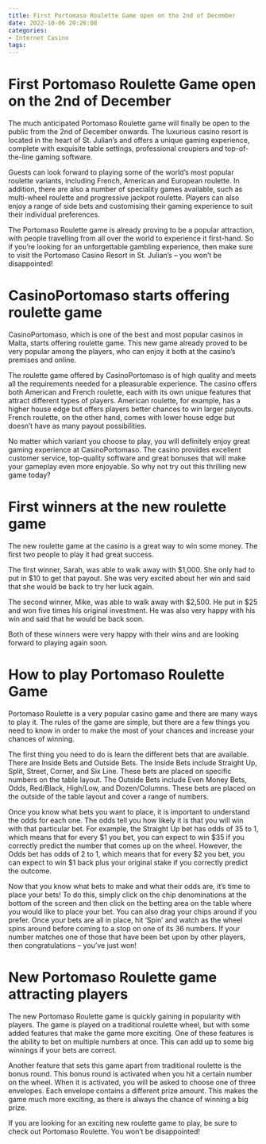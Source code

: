 ```yaml
---
title: First Portomaso Roulette Game open on the 2nd of December
date: 2022-10-06 20:26:08
categories:
- Internet Casino
tags:
---
```



#  First Portomaso Roulette Game open on the 2nd of December

The much anticipated Portomaso Roulette game will finally be open to the public from the 2nd of December onwards. The luxurious casino resort is located in the heart of St. Julian’s and offers a unique gaming experience, complete with exquisite table settings, professional croupiers and top-of-the-line gaming software.

Guests can look forward to playing some of the world’s most popular roulette variants, including French, American and European roulette. In addition, there are also a number of speciality games available, such as multi-wheel roulette and progressive jackpot roulette. Players can also enjoy a range of side bets and customising their gaming experience to suit their individual preferences.

The Portomaso Roulette game is already proving to be a popular attraction, with people travelling from all over the world to experience it first-hand. So if you’re looking for an unforgettable gambling experience, then make sure to visit the Portomaso Casino Resort in St. Julian’s – you won’t be disappointed!

#  CasinoPortomaso starts offering roulette game

CasinoPortomaso, which is one of the best and most popular casinos in Malta, starts offering roulette game. This new game already proved to be very popular among the players, who can enjoy it both at the casino’s premises and online.

The roulette game offered by CasinoPortomaso is of high quality and meets all the requirements needed for a pleasurable experience. The casino offers both American and French roulette, each with its own unique features that attract different types of players. American roulette, for example, has a higher house edge but offers players better chances to win larger payouts. French roulette, on the other hand, comes with lower house edge but doesn’t have as many payout possibilities.

No matter which variant you choose to play, you will definitely enjoy great gaming experience at CasinoPortomaso. The casino provides excellent customer service, top-quality software and great bonuses that will make your gameplay even more enjoyable. So why not try out this thrilling new game today?

#  First winners at the new roulette game

The new roulette game at the casino is a great way to win some money. The first two people to play it had great success.

The first winner, Sarah, was able to walk away with $1,000. She only had to put in $10 to get that payout. She was very excited about her win and said that she would be back to try her luck again.

The second winner, Mike, was able to walk away with $2,500. He put in $25 and won five times his original investment. He was also very happy with his win and said that he would be back soon.

Both of these winners were very happy with their wins and are looking forward to playing again soon.

#  How to play Portomaso Roulette Game

Portomaso Roulette is a very popular casino game and there are many ways to play it. The rules of the game are simple, but there are a few things you need to know in order to make the most of your chances and increase your chances of winning.

The first thing you need to do is learn the different bets that are available. There are Inside Bets and Outside Bets. The Inside Bets include Straight Up, Split, Street, Corner, and Six Line. These bets are placed on specific numbers on the table layout. The Outside Bets include Even Money Bets, Odds, Red/Black, High/Low, and Dozen/Columns. These bets are placed on the outside of the table layout and cover a range of numbers.

Once you know what bets you want to place, it is important to understand the odds for each one. The odds tell you how likely it is that you will win with that particular bet. For example, the Straight Up bet has odds of 35 to 1, which means that for every $1 you bet, you can expect to win $35 if you correctly predict the number that comes up on the wheel. However, the Odds bet has odds of 2 to 1, which means that for every $2 you bet, you can expect to win $1 back plus your original stake if you correctly predict the outcome.

Now that you know what bets to make and what their odds are, it’s time to place your bets! To do this, simply click on the chip denominations at the bottom of the screen and then click on the betting area on the table where you would like to place your bet. You can also drag your chips around if you prefer. Once your bets are all in place, hit ‘Spin’ and watch as the wheel spins around before coming to a stop on one of its 36 numbers. If your number matches one of those that have been bet upon by other players, then congratulations – you’ve just won!

#  New Portomaso Roulette game attracting players

The new Portomaso Roulette game is quickly gaining in popularity with players. The game is played on a traditional roulette wheel, but with some added features that make the game more exciting. One of these features is the ability to bet on multiple numbers at once. This can add up to some big winnings if your bets are correct.

Another feature that sets this game apart from traditional roulette is the bonus round. This bonus round is activated when you hit a certain number on the wheel. When it is activated, you will be asked to choose one of three envelopes. Each envelope contains a different prize amount. This makes the game much more exciting, as there is always the chance of winning a big prize.

If you are looking for an exciting new roulette game to play, be sure to check out Portomaso Roulette. You won’t be disappointed!